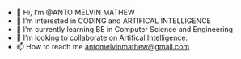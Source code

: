 - 👋 Hi, I’m @ANTO MELVIN MATHEW
- 👀 I’m interested in CODING and ARTIFICAL INTELLIGENCE
- 🌱 I’m currently learning BE in Computer Science and Engineering
- 💞️ I’m looking to collaborate on Artifical Intelligence.
- 📫 How to reach me antomelvinmathew@gmail.com

<!---
ANTOMELV/ANTOMELV is a ✨ special ✨ repository because its `README.md` (this file) appears on your GitHub profile.
You can click the Preview link to take a look at your changes.
--->
